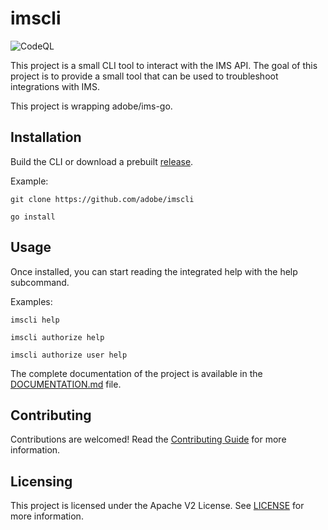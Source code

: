 # imscli
![CodeQL](https://github.com/adobe/imscli/workflows/CodeQL/badge.svg)

This project is a small CLI tool to interact with the IMS API. The goal of this project
is to provide a small tool that can be used to troubleshoot integrations with IMS.

This project is wrapping adobe/ims-go.

## Installation

Build the CLI or download a prebuilt [release](https://github.com/adobe/imscli/releases).

Example:
```
git clone https://github.com/adobe/imscli

go install
```

## Usage

Once installed, you can start reading the integrated help with the help subcommand.

Examples:

```
imscli help

imscli authorize help

imscli authorize user help
```

The complete documentation of the project is available in the [DOCUMENTATION.md](DOCUMENTATION.md) file.

## Contributing

Contributions are welcomed! Read the [Contributing Guide](CONTRIBUTING.md) for more information.

## Licensing

This project is licensed under the Apache V2 License. See [LICENSE](LICENSE) for more information.

